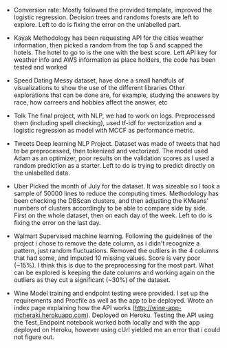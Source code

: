 - Conversion rate:
Mostly followed the provided template, improved the logistic regression. Decision trees and randoms forests are left to explore.
Left to do is fixing the error on the unlabelled part.

- Kayak
Methodology has been requesting API for the cities weather information, then picked a random from the top 5 and scapped the hotels.
The hotel to go to is the one with the best score.
Left API key for weather info and AWS information as place holders, the code has been tested and worked

- Speed Dating
Messy dataset, have done a small handfuls of visualizations to show the use of the different libraries
Other explorations that can be done are, for example, studying the answers by race, how carreers and hobbies affect the answer, etc

- Tolk
The final project, with NLP, we had to work on logs. Preprocessed them (including spell checking), used tf-idf for vectorization and a logistic regression as model with MCCF as performance metric.

- Tweets
Deep learning NLP Project. Dataset was made of tweets that had to be preprocessed, then tokenized and vectorized. 
The model used Adam as an optimizer, poor results on the validation scores as I used a random prediction as a starter.
Left to do is trying to predict directly on the unlabelled data.

- Uber
Picked the month of July for the dataset. It was sizeable so I took a sample of 50000 lines to reduce the computing times.
Methodology has been checking the DBScan clusters, and then adjusting the KMeans' numbers of clusters accordingly to be able to compare side by side. First on the whole dataset, then on each day of the week. 
Left to do is fixing the error on the last day.

- Walmart
Supervised machine learning. Following the guidelines of the project i chose to remove the date column, as i didn't recognize a pattern, just random fluctuations. Removed the outliers in the 4 columns that had some, and imputed 10 missing values.
Score is very poor (~15%). I think this is due to the preprocessing for the most part. What can be explored is keeping the date columns and working again on the outliers as they cut a significant (~30%) of the dataset.

- Wine
Model training and endpoint testing were provided. I set up the requirements and Procfile as well as the app to be deployed.
Wrote an index page explaining how the API works (http://wine-app-mcheraki.herokuapp.com). Deployed on Heroku.
Testing the API using the Test_Endpoint notebook worked both locally and with the app deployed on Heroku, however using cUrl yielded me an error that i could not figure out.